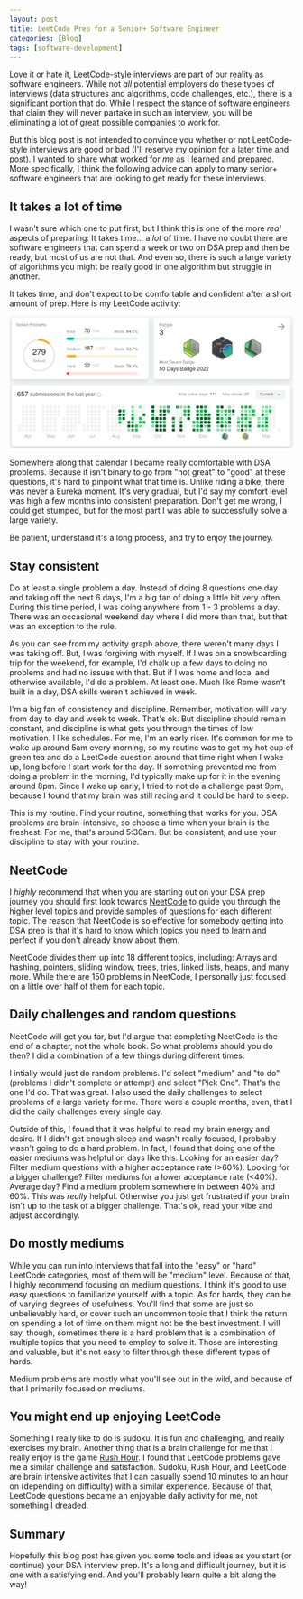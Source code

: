 ```yaml
---
layout: post
title: LeetCode Prep for a Senior+ Software Engineer
categories: [Blog]
tags: [software-development]
---
```


Love it or hate it, LeetCode-style interviews are part of our reality as software engineers. While not _all_ potential employers do these types of interviews (data structures and algorithms, code challenges, etc.), there is a significant portion that do. While I respect the stance of software engineers that claim they will never partake in such an interview, you will be eliminating a lot of great possible companies to work for.

But this blog post is not intended to convince you whether or not LeetCode-style interviews are good or bad (I'll reserve my opinion for a later time and post). I wanted to share what worked for _me_ as I learned and prepared. More specifically, I think the following advice can apply to many senior+ software engineers that are looking to get ready for these interviews.

## It takes a lot of time

I wasn't sure which one to put first, but I think this is one of the more _real_ aspects of preparing: It takes time... a *lot* of time. I have no doubt there are software engineers that can spend a week or two on DSA prep and then be ready, but most of us are not that. And even so, there is such a large variety of algorithms you might be really good in one algorithm but struggle in another.

It takes time, and don't expect to be comfortable and confident after a short amount of prep. Here is my LeetCode activity:

![LeetCode activity](../images/leetcode01.png)

Somewhere along that calendar I became really comfortable with DSA problems. Because it isn't binary to go from "not great" to "good" at these questions, it's hard to pinpoint what that time is. Unlike riding a bike, there was never a Eureka moment. It's very gradual, but I'd say my comfort level was high a few months into consistent preparation. Don't get me wrong, I could get stumped, but for the most part I was able to successfully solve a large variety.

Be patient, understand it's a long process, and try to enjoy the journey.

## Stay consistent

Do at least a single problem a day. Instead of doing 8 questions one day and taking off the next 6 days, I'm a big fan of doing a little bit very often. During this time period, I was doing anywhere from 1 - 3 problems a day. There was an occasional weekend day where I did more than that, but that was an exception to the rule.

As you can see from my activity graph above, there weren't many days I was taking off. But, I was forgiving with myself. If I was on a snowboarding trip for the weekend, for example, I'd chalk up a few days to doing no problems and had no issues with that. But if I was home and local and otherwise available, I'd do a problem. At least one. Much like Rome wasn't built in a day, DSA skills weren't achieved in week.

I'm a big fan of consistency and discipline. Remember, motivation will vary from day to day and week to week. That's ok. But discipline should remain constant, and discipline is what gets you through the times of low motivation. I like schedules. For me, I'm an early riser. It's common for me to wake up around 5am every morning, so my routine was to get my hot cup of green tea and do a LeetCode question around that time right when I wake up, long before I start work for the day. If something prevented me from doing a problem in the morning, I'd typically make up for it in the evening around 8pm. Since I wake up early, I tried to not do a challenge past 9pm, because I found that my brain was still racing and it could be hard to sleep.

This is my routine. Find your routine, something that works for you. DSA problems are brain-intensive, so choose a time when your brain is the freshest. For me, that's around 5:30am. But be consistent, and use your discipline to stay with your routine.

## NeetCode

I _highly_ recommend that when you are starting out on your DSA prep journey you should first look towards [NeetCode](https://neetcode.io/practice) to guide you through the higher level topics and provide samples of questions for each different topic. The reason that NeetCode is so effective for somebody getting into DSA prep is that it's hard to know which topics you need to learn and perfect if you don't already know about them.

NeetCode divides them up into 18 different topics, including: Arrays and hashing, pointers, sliding window, trees, tries, linked lists, heaps, and many more. While there are 150 problems in NeetCode, I personally just focused on a little over half of them for each topic.

## Daily challenges and random questions

NeetCode will get you far, but I'd argue that completing NeetCode is the end of a chapter, not the whole book. So what problems should you do then? I did a combination of a few things during different times.

I intially would just do random problems. I'd select "medium" and "to do" (problems I didn't complete or attempt) and select "Pick One". That's the one I'd do. That was great. I also used the daily challenges to select problems of a large variety for me. There were a couple months, even, that I did the daily challenges every single day.

Outside of this, I found that it was helpful to read my brain energy and desire. If I didn't get enough sleep and wasn't really focused, I probably wasn't going to do a hard problem. In fact, I found that doing one of the easier mediums was helpful on days like this. Looking for an easier day? Filter medium questions with a higher acceptance rate (>60%). Looking for a bigger challenge? Filter mediums for a lower acceptance rate (<40%). Average day? Find a medium problem somewhere in between 40% and 60%. This was *really* helpful. Otherwise you just get frustrated if your brain isn't up to the task of a bigger challenge. That's ok, read your vibe and adjust accordingly.

## Do mostly mediums

While you can run into interviews that fall into the "easy" or "hard" LeetCode categories, most of them will be "medium" level. Because of that, I highly recommend focusing on medium questions. I think it's good to use easy questions to familiarize yourself with a topic. As for hards, they can be of varying degrees of usefulness. You'll find that some are just so unbelievably hard, or cover such an uncommon topic that I think the return on spending a lot of time on them might not be the best investment. I will say, though, sometimes there is a hard problem that is a combination of multiple topics that you need to employ to solve it. Those are interesting and valuable, but it's not easy to filter through these different types of hards.

Medium problems are mostly what you'll see out in the wild, and because of that I primarily focused on mediums.

## You might end up enjoying LeetCode

Something I really like to do is sudoku. It is fun and challenging, and really exercises my brain. Another thing that is a brain challenge for me that I really enjoy is the game [Rush Hour](https://www.thinkfun.com/products/rush-hour/). I found that LeetCode problems gave me a similar challenge and satisfaction. Sudoku, Rush Hour, and LeetCode are brain intensive activites that I can casually spend 10 minutes to an hour on (depending on difficulty) with a similar experience. Because of that, LeetCode questions became an enjoyable daily activity for me, not something I dreaded.

## Summary

Hopefully this blog post has given you some tools and ideas as you start (or continue) your DSA interview prep. It's a long and difficult journey, but it is one with a satisfying end. And you'll probably learn quite a bit along the way!
